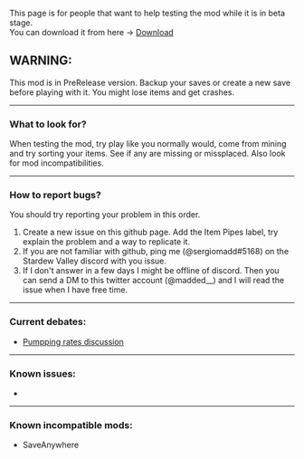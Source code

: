 This page is for people that want to help testing the mod while it is in beta stage.  
You can download it from here -> [Download](https://github.com/sergiomadd/StardewValleyMods/releases/tag/Beta)  

## WARNING:
This mod is in PreRelease version. Backup your saves or create a new save before playing with it. You might lose items and get crashes.

---

### What to look for?
When testing the mod, try play like you normally would, come from mining and try sorting your items. See if any are missing or missplaced.
Also look for mod incompatibilities.

---

### How to report bugs?
You should try reporting your problem in this order.
1) Create a new issue on this github page. Add the Item Pipes label, try explain the problem and a way to replicate it.
2) If you are not familiar with github, ping me (@sergiomadd#5168) on the Stardew Valley discord with you issue.
3) If I don't answer in a few days I might be offline of discord. Then you can send a DM to this twitter account (@madded__) and I will read the issue when I have free time.

---

### Current debates: 
- [Pumpping rates discussion](https://github.com/sergiomadd/StardewValleyMods/issues/3#issue-1272491737)

---

### Known issues:
- 

---

### Known incompatible mods:
- SaveAnywhere

